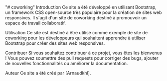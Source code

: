"# coworking" 
Introduction
Ce site a été développé en utilisant Bootstrap, un framework CSS open-source très populaire pour la création de sites web responsives. Il s'agit d'un site de coworking destiné à promouvoir un espace de travail collaboratif.

Utilisation
Ce site est destiné à être utilisé comme exemple de site de coworking pour les développeurs qui souhaitent apprendre à utiliser Bootstrap pour créer des sites web responsives.

Contribuer
Si vous souhaitez contribuer à ce projet, vous êtes les bienvenus ! Vous pouvez soumettre des pull requests pour corriger des bugs, ajouter de nouvelles fonctionnalités ou améliorer la documentation.

Auteur
Ce site a été créé par [Arnaudkhl].
